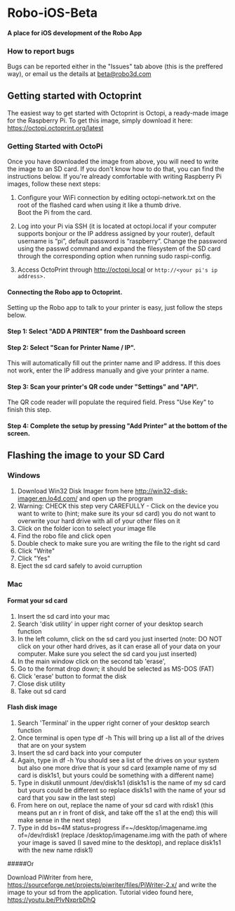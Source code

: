# Robo-iOS-Beta
#### A place for iOS development of the Robo App

### How to report bugs
Bugs can be reported either in the "Issues" tab above (this is the preffered way), or email us the details at beta@robo3d.com

## Getting started with Octoprint

The easiest way to get started with Octoprint is Octopi, a ready-made image for the Raspberry Pi.  To get this image, simply download it here: https://octopi.octoprint.org/latest

### Getting Started with OctoPi
Once you have downloaded the image from above, you will need to write the image to an SD card.  If you don't know how to do that, you can find the instructions below.  If you're already comfortable with writing Raspberry Pi images, follow these next steps:

1.   Configure your WiFi connection by editing octopi-network.txt on the root of the flashed card when using it like a thumb drive.  
Boot the Pi from the card.

2.  Log into your Pi via SSH (it is located at octopi.local if your computer supports bonjour or the IP address assigned by your router), default username is “pi”, default password is “raspberry”. Change the password using the passwd command and expand the filesystem of the SD card through the corresponding option when running sudo raspi-config.

3.  Access OctoPrint through http://octopi.local or `http://<your pi's ip address>.`


#### Connecting the Robo app to Octoprint.

Setting up the Robo app to talk to your printer is easy, just follow the steps below.

#### Step 1: Select "ADD A PRINTER" from the Dashboard screen

#### Step 2: Select "Scan for Printer Name / IP".
This will automatically fill out the printer name and IP address.  If this does not work, enter the IP address manually and give your printer a name.

#### Step 3: Scan your printer's QR code under "Settings" and "API". 
The QR code reader will populate the required field.  Press "Use Key" to finish this step.

#### Step 4: Complete the setup by pressing "Add Printer" at the bottom of the screen.

## Flashing the image to your SD Card

### Windows

1. Download Win32 Disk Imager from here http://win32-disk-imager.en.lo4d.com/  and open up the program
2. Warning: CHECK this step very CAREFULLY - Click on the device you want to write to (hint; make sure its your sd card) you do not     want to overwrite your hard drive with all of your other files on it
3. Click on the folder icon to select your image file
4. Find the robo file and click open
5. Double check to make sure you are writing the file to the right sd card
6. Click "Write"
7. Click "Yes"
8. Eject the sd card safely to avoid curruption

### Mac

#### Format your sd card
1. Insert the sd card into your mac
2. Search 'disk utility' in upper right corner of your desktop search function
3. In the left column, click on the sd card you just inserted (note: DO NOT click on your other hard drives, as it can erase all of your    data on your computer. Make sure you select the sd card you just inserted)
4. In the main window click on the second tab 'erase',
5. Go to the format drop down; it should be selected as MS-DOS (FAT)
6. Click 'erase' button to format the disk
7. Close disk utility
8. Take out sd card

#### Flash disk image

1. Search 'Terminal' in the upper right corner of your desktop search function
2. Once terminal is open type df -h
		This will bring up a list all of the drives that are on your system
3. Insert the sd card back into your computer
4. Again, type in df -h
	You should see a list of the drives on your system but also one more drive that is your sd card (example name of my sd card is 		disk1s1, but yours could be something with a different name)
5. Type in diskutil unmount /dev/disk1s1 (disk1s1 is the name of my sd card but yours could be different so replace disk1s1 with the 		name of your sd card that you saw in the last step)
6. From here on out, replace the name of your sd card with rdisk1 (this means put an r in front of disk, and take off the s1 at the end) 	this will make sense in the next step)
7. Type in dd bs=4M status=progress if=~/desktop/imagename.img of=/dev/rdisk1 (replace /desktop/imagename.img with the path of where 		your image is saved (I saved mine to the desktop), and replace disk1s1 with the new name rdisk1)
		
#####Or
		
Download PiWriter from here, https://sourceforge.net/projects/piwriter/files/PiWriter-2.x/ and write the image to your sd from the application. Tutorial video found here, https://youtu.be/PIvNxprbDhQ

